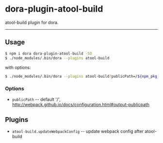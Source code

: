 # dora-plugin-atool-build

atool-build plugin for dora.

----

## Usage

```bash
$ npm i dora dora-plugin-atool-build -SD
$ ./node_modules/.bin/dora --plugins atool-build
```

with options:

```bash
$ ./node_modules/.bin/dora --plugins atool-build?publicPath=/${npm_pkg_name}
```

### Options

- `publicPath` -- default '/', http://webpack.github.io/docs/configuration.html#output-publicpath


## Plugins

- `atool-build.updateWebpackConfig` -- update webpack config after atool-build

 
